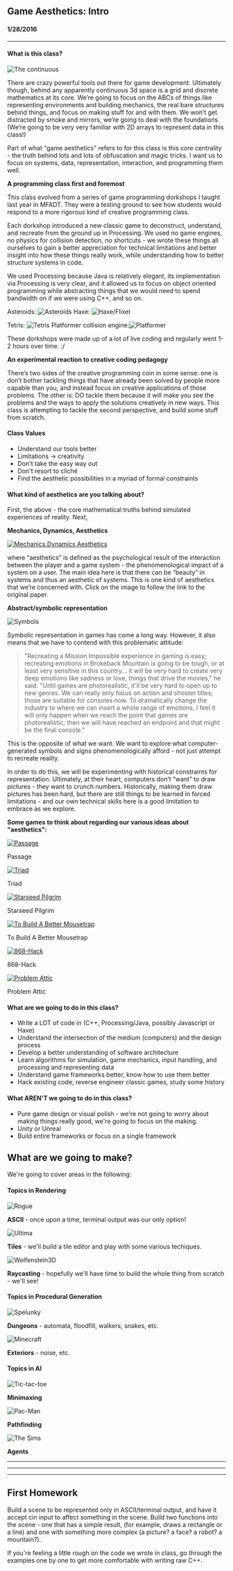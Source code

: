## Game Aesthetics: Intro
#### 1/28/2016

---

#### What is this class?

![The continuous](https://raw.githubusercontent.com/whoisbma/Game-Aesthetics-SP15/master/images/continuous_discrete.png "The continuous")

There are crazy powerful tools out there for game development. Ultimately though, behind any apparently continuous 3d space is a grid and discrete mathematics at its core. We’re going to focus on the ABCs of things like representing environments and building mechanics, the real bare structures behind things, and focus on making stuff for and with them. We won’t get distracted by smoke and mirrors, we’re going to deal with the foundations. (We’re going to be very very familiar with 2D arrays to represent data in this class!)

Part of what "game aesthetics" refers to for this class is this core centrality - the truth behind lots and lots of obfuscation and magic tricks. I want us to focus on systems, data, representation, interaction, and programming them well.

**A programming class first and foremost**

This class evolved from a series of game programming dorkshops I taught last year in MFADT. They were a testing ground to see how students would respond to a more rigorous kind of creative programming class.

Each dorkshop introduced a new classic game to deconstruct, understand, and recreate from the ground up in Processing. We used no game engines, no physics for collision detection, no shortcuts - we wrote these things all ourselves to gain a better appreciation for technical limitations and better insight into how these things really work, while understanding how to better structure systems in code.

We used Processing because Java is relatively elegant, its implementation via Processing is very clear, and it allowed us to focus on object oriented programming while abstracting things that we would need to spend bandwidth on if we were using C++, and so on. 

Asteroids: ![Asteroids](https://raw.githubusercontent.com/whoisbma/Game-Aesthetics-SP15/master/images/asteroids.gif "Asteroids dorkshop") Haxe: ![Haxe/Flixel](https://raw.githubusercontent.com/whoisbma/Game-Aesthetics-SP15/master/images/svenhead.jpg "Haxe/Flixel dorkshop")

Tetris: ![Tetris](https://raw.githubusercontent.com/whoisbma/Game-Aesthetics-SP15/master/images/tetris.gif "Tetris dorkshop") Platformer collision engine:![Platformer](https://raw.githubusercontent.com/whoisbma/Game-Aesthetics-SP15/master/images/platformer.gif "Platformer dorkshop") 

These dorkshops were made up of a lot of live coding and regularly went 1-2 hours over time. :/  

**An experimental reaction to creative coding pedagogy**

There’s two sides of the creative programming coin in some sense: one is don’t bother tackling things that have already been solved by people more capable than you, and instead focus on creative applications of those problems. The other is: DO tackle them because it will make you see the problems and the ways to apply the solutions creatively in new ways. This class is attempting to tackle the second perspective, and build some stuff from scratch.

#### Class Values

* Understand our tools better
* Limitations -> creativity
* Don't take the easy way out
* Don't resort to cliché
* Find the aesthetic possibilities in a myriad of formal constraints

#### What kind of aesthetics are you talking about?

First, the above - the core mathematical truths behind simulated experiences of reality. Next,

**Mechanics, Dynamics, Aesthetics**

[![Mechanics Dynamics Aesthetics](https://raw.githubusercontent.com/whoisbma/Game-Aesthetics-SP15/master/images/MDA.png "Mechanics Dynamics Aesthetics")](http://www.cs.northwestern.edu/~hunicke/MDA.pdf)

where “aesthetics” is defined as the psychological result of the interaction between the player and a game system - the phenomenological impact of a system on a user. The main idea here is that there can be “beauty” in systems and thus an aesthetic of systems. This is one kind of aesthetics that we’re concerned with. Click on the image to follow the link to the original paper.

**Abstract/symbolic representation**

![Symbols](https://raw.githubusercontent.com/whoisbma/Game-Aesthetics-SP15/master/images/symbols.jpg "Symbols")

Symbolic representation in games has come a long way. However, it also means that we have to contend with this problematic attitude:

> "Recreating a Mission Impossible experience in gaming is easy; recreating emotions in Brokeback Mountain is going to be tough, or at least very sensitive in this country... it will be very hard to create very deep emotions like sadness or love, things that drive the movies," he said. "Until games are photorealistic, it'll be very hard to open up to new genres. We can really only focus on action and shooter titles; those are suitable for consoles now. To dramatically change the industry to where we can insert a whole range of emotions, I feel it will only happen when we reach the point that games are photorealistic; then we will have reached an endpoint and that might be the final console."

This is the opposite of what we want. We want to explore what computer-generated symbols and signs phenomenologically afford - not just attempt to recreate reality.

In order to do this, we will be experimenting with historical constraints for representation. Ultimately, at their heart, computers don’t “want” to draw pictures - they want to crunch numbers. Historically, making them draw pictures has been hard, but there are still things to be learned in forced limitations - and our own technical skills here is a good limitation to embrace as we explore. 

**Some games to think about regarding our various ideas about "aesthetics":**

[![Passage](https://raw.githubusercontent.com/whoisbma/Game-Aesthetics-SP15/master/images/passage.png "Passage")](http://_)

Passage

[![Triad](https://raw.githubusercontent.com/whoisbma/Game-Aesthetics-SP15/master/images/triad.png "Triad")](http://_)

Triad

[![Starseed Pilgrim](https://raw.githubusercontent.com/whoisbma/Game-Aesthetics-SP15/master/images/starseedpilgrim.png "Starseed Pilgrim")](http://_)

Starseed Pilgrim

[![To Build A Better Mousetrap](https://raw.githubusercontent.com/whoisbma/Game-Aesthetics-SP15/master/images/mousetrap.png "To Build A Better Mousetrap")](http://_)

To Build A Better Mousetrap

[![868-Hack](https://raw.githubusercontent.com/whoisbma/Game-Aesthetics-SP15/master/images/868-hack.png "868-Hack")](http://_)

868-Hack

[![Problem Attic](https://raw.githubusercontent.com/whoisbma/Game-Aesthetics-SP15/master/images/problem-attic.png "Problem Attic")](http://_)

Problem Attic


#### What are we going to do in this class?

* Write a LOT of code in (C++, Processing/Java, possibly Javascript or Haxe)
* Understand the intersection of the medium (computers) and the design process
* Develop a better understanding of software architecture
* Learn algorithms for simulation, game mechanics, input handling, and processing and representing data
* Understand game frameworks better, know how to use them better
* Hack existing code, reverse engineer classic games, study some history

#### What AREN'T we going to do in this class?

* Pure game design or visual polish - we're not going to worry about making things really good, we're going to focus on the making.
* Unity or Unreal
* Build entire frameworks or focus on a single framework

## What are we going to make?

We're going to cover areas in the following:

#### Topics in Rendering

![Rogue](https://raw.githubusercontent.com/whoisbma/Game-Aesthetics-SP15/master/images/rogue.png "Rogue")

**ASCII** - once upon a time, terminal output was our only option!

![Ultima](https://raw.githubusercontent.com/whoisbma/Game-Aesthetics-SP15/master/images/ultima.png "Ultima")

**Tiles** - we'll build a tile editor and play with some various techiques.

![Wolfenstein3D](https://raw.githubusercontent.com/whoisbma/Game-Aesthetics-SP15/master/images/wolfenstein.png "Wolfenstein3D")

**Raycasting** - hopefully we'll have time to build the whole thing from scratch - we'll see!

#### Topics in Procedural Generation

![Spelunky](https://raw.githubusercontent.com/whoisbma/Game-Aesthetics-SP15/master/images/spelunky.png "Spelunky")

**Dungeons** - automata, floodfill, walkers, snakes, etc.

![Minecraft](https://raw.githubusercontent.com/whoisbma/Game-Aesthetics-SP15/master/images/minecraft.png "Minecraft")

**Exteriors** - noise, etc.

#### Topics in AI

![Tic-tac-toe](https://raw.githubusercontent.com/whoisbma/Game-Aesthetics-SP15/master/images/minimaxing.png "Tic-tac-toe")

**Minimaxing**

![Pac-Man](https://raw.githubusercontent.com/whoisbma/Game-Aesthetics-SP15/master/images/pac-man.png "Pac-Man")

**Pathfinding**

![The Sims](https://raw.githubusercontent.com/whoisbma/Game-Aesthetics-SP15/master/images/thesims.png "The Sims")

**Agents**

---
---
---

## First Homework

Build a scene to be represented only in ASCII/terminal output, and have it accept cin input to affect something in the scene. Build two functions into the scene - one that has a simple result, (for example, draws a rectangle or a line) and one with something more complex (a picture? a face? a robot? a mountain?).

If you're feeling a little rough on the code we wrote in class, go through the examples one by one to get more comfortable with writing raw C++.